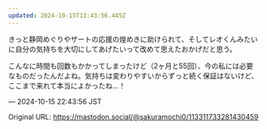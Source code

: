```yaml
---
updated: 2024-10-15T13:43:56.445Z
---
```


<p>きっと静岡めぐりやザートの応援の煌めきに助けられて、そしてレオくんみたいに自分の気持ちを大切にしてあげたいって改めて思えたおかげだと思う。</p><p>こんなに時間も回数もかかってしまったけど（2ヶ月と55回）、今の私には必要なものだったんだよね。気持ちは変わりやすいからずっと続く保証はないけど、ここまで来れて本当によかったね…！</p>

&mdash; 2024-10-15 22:43:56 JST

Original URL: https://mastodon.social/@sakuramochi0/113311733281430459
